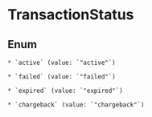 
# TransactionStatus

## Enum


    * `active` (value: `"active"`)

    * `failed` (value: `"failed"`)

    * `expired` (value: `"expired"`)

    * `chargeback` (value: `"chargeback"`)



